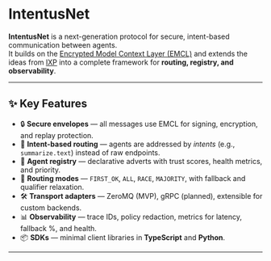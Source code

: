 # IntentusNet

**IntentusNet** is a next-generation protocol for secure, intent-based communication between agents.  
It builds on the [Encrypted Model Context Layer (EMCL)](https://github.com/Balchandar/emcl-protocol) and extends the ideas from [IXP](https://github.com/Balchandar/IXP) into a complete framework for **routing, registry, and observability**.

---

## ✨ Key Features
- 🔒 **Secure envelopes** — all messages use EMCL for signing, encryption, and replay protection.
- 🧭 **Intent-based routing** — agents are addressed by *intents* (e.g., `summarize.text`) instead of raw endpoints.
- 📑 **Agent registry** — declarative adverts with trust scores, health metrics, and priority.
- 🔄 **Routing modes** — `FIRST_OK`, `ALL`, `RACE`, `MAJORITY`, with fallback and qualifier relaxation.
- 🛠 **Transport adapters** — ZeroMQ (MVP), gRPC (planned), extensible for custom backends.
- 📊 **Observability** — trace IDs, policy redaction, metrics for latency, fallback %, and health.
- 📦 **SDKs** — minimal client libraries in **TypeScript** and **Python**.

---
